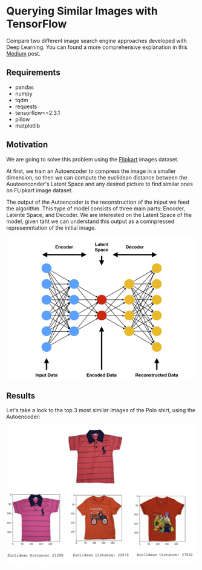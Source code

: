 # Querying Similar Images with TensorFlow

Compare two different image search engine approaches developed with Deep Learning. You can found a more comprehensive explanation in this [Medium]() post.

## Requirements
- pandas
- numpy
- tqdm
- requests
- tensorflow==2.3.1
- pillow
- matplotlib

## Motivation

We are going to solve this problem using the [Flipkart](https://www.kaggle.com/PromptCloudHQ/flipkart-products) images dataset.

At first, we train an Autoencoder to compress the image in a smaller dimension, so then we can compute the euclidean distance between the Auutoenconder's Latent Space and any desired picture to find similar ones on FLipkart image dataset. 

The output of the Autoencoder is the reconstruction of the iniput we feed the algorithm. This type of model consists of three main parts: Encoder, Latente Space, and Decoder. We are interested on the Latent Space of the model, given taht we can understand this output as a comnpressed represemntation of the initial image.

![](Flipkart/nn.png)


## Results

Let's take a look to the top 3 most similar images of the Polo shirt, using the Autoencoder:

![](Flipkart/result.png)
